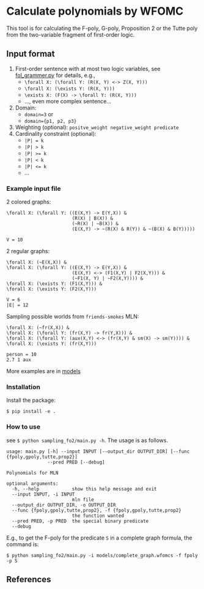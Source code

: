 # Calculate polynomials by WFOMC

This tool is for calculating the F-poly, G-poly, Proposition 2 or the Tutte poly from the two-variable fragment of first-order logic.

## Input format

1. First-order sentence with at most two logic variables, see [fol_grammer.py](sampling_fo2/parser/fol_grammer.py) for details, e.g.,
   * `\forall X: (\forall Y: (R(X, Y) <-> Z(X, Y)))`
   * `\forall X: (\exists Y: (R(X, Y)))`
   * `\exists X: (F(X) -> \forall Y: (R(X, Y)))`
   * ..., even more complex sentence...
2. Domain: 
   * `domain=3` or
   * `domain={p1, p2, p3}`
3. Weighting (optional): `positve_weight negative_weight predicate`
4. Cardinality constraint (optional): 
   * `|P| = k`
   * `|P| > k`
   * `|P| >= k`
   * `|P| < k`
   * `|P| <= k`
   * ...

### Example input file

2 colored graphs:

```
\forall X: (\forall Y: ((E(X,Y) -> E(Y,X)) &
                        (R(X) | B(X)) &
                        (~R(X) | ~B(X)) &
                        (E(X,Y) -> ~(R(X) & R(Y)) & ~(B(X) & B(Y)))))

V = 10
```

2 regular graphs:

```
\forall X: (~E(X,X)) &
\forall X: (\forall Y: ((E(X,Y) -> E(Y,X)) &
                        (E(X,Y) <-> (F1(X,Y) | F2(X,Y))) &
                        (~F1(X, Y) | ~F2(X,Y)))) &
\forall X: (\exists Y: (F1(X,Y))) & 
\forall X: (\exists Y: (F2(X,Y)))

V = 6
|E| = 12
```

Sampling possible worlds from `friends-smokes` MLN:

```
\forall X: (~fr(X,X)) &
\forall X: (\forall Y: (fr(X,Y) -> fr(Y,X))) &
\forall X: (\forall Y: (aux(X,Y) <-> (fr(X,Y) & sm(X) -> sm(Y)))) &
\forall X: (\exists Y: (fr(X,Y)))

person = 10
2.7 1 aux
```

More examples are in [models](models/)

### Installation

Install the package:

```
$ pip install -e .
```

### How to use

see `$ python sampling_fo2/main.py -h`. The usage is as follows.

```
usage: main.py [-h] --input INPUT [--output_dir OUTPUT_DIR] [--func {fpoly,gpoly,tutte,prop2}]
               --pred PRED [--debug]

Polynomials for MLN

optional arguments:
  -h, --help            show this help message and exit
  --input INPUT, -i INPUT
                        mln file
  --output_dir OUTPUT_DIR, -o OUTPUT_DIR
  --func {fpoly,gpoly,tutte,prop2}, -f {fpoly,gpoly,tutte,prop2}
                        the function wanted
  --pred PRED, -p PRED  the special binary predicate
  --debug
```

E.g., to get the F-poly for the predicate `S` in a complete graph formula, the command is:

```
$ python sampling_fo2/main.py -i models/complete_graph.wfomcs -f fpoly -p S
```

## References
